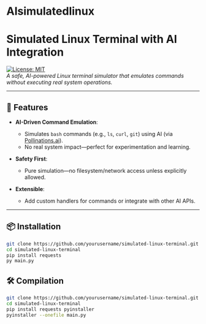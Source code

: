 # AIsimulatedlinux
# Simulated Linux Terminal with AI Integration

[![License: MIT](https://img.shields.io/badge/License-MIT-blue.svg)](https://opensource.org/licenses/MIT)  
*A safe, AI-powered Linux terminal simulator that emulates commands without executing real system operations.*

---

## 🚀 Features

- **AI-Driven Command Emulation**:  
  - Simulates `bash` commands (e.g., `ls`, `curl`, `git`) using AI (via [Pollinations.ai](https://text.pollinations.ai)).
  - No real system impact—perfect for experimentation and learning.

- **Safety First**:  
  - Pure simulation—no filesystem/network access unless explicitly allowed.

- **Extensible**:  
  - Add custom handlers for commands or integrate with other AI APIs.

---

## 📦 Installation

```bash
git clone https://github.com/yourusername/simulated-linux-terminal.git
cd simulated-linux-terminal
pip install requests
py main.py
```

## 🛠️ Compilation

```bash
git clone https://github.com/yourusername/simulated-linux-terminal.git
cd simulated-linux-terminal
pip install requests pyinstaller
pyinstaller --onefile main.py
```
